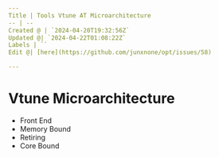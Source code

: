 ```yaml
---
Title | Tools Vtune AT Microarchitecture
-- | --
Created @ | `2024-04-20T19:32:56Z`
Updated @| `2024-04-22T01:08:22Z`
Labels | ``
Edit @| [here](https://github.com/junxnone/opt/issues/58)

---
```

# Vtune Microarchitecture


- Front End
- Memory Bound
- Retiring
- Core Bound
